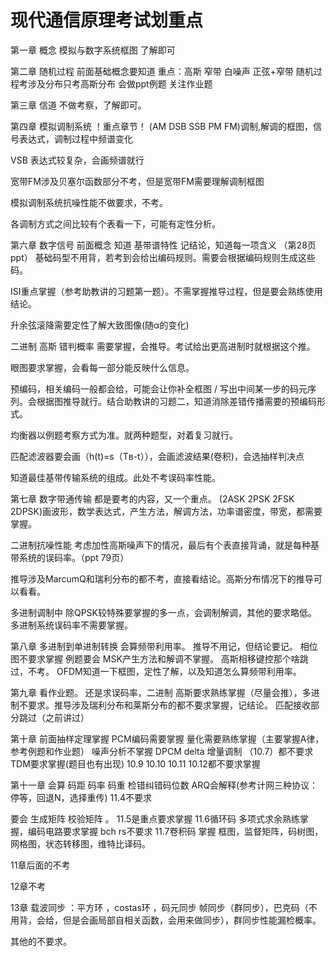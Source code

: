 # 现代通信原理考试划重点

第一章 概念
模拟与数字系统框图 了解即可

第二章 随机过程
前面基础概念要知道
重点：高斯 窄带 白噪声 正弦+窄带 
随机过程考涉及分布只考高斯分布
会做ppt例题 关注作业题

第三章 信道
不做考察，了解即可。

第四章 模拟调制系统
！重点章节！
(AM DSB SSB PM FM)调制,解调的框图，信号表达式，调制过程中频谱变化

VSB 表达式较复杂，会画频谱就行

宽带FM涉及贝塞尔函数部分不考，但是宽带FM需要理解调制框图

模拟调制系统抗噪性能不做要求，不考。

各调制方式之间比较有个表看一下，可能有定性分析。

第六章 数字信号
前面概念 知道
基带谱特性 记结论，知道每一项含义 （第28页ppt）
基础码型不用背，若考到会给出编码规则。需要会根据编码规则生成这些码。

ISI重点掌握（参考助教讲的习题第一题）。不需掌握推导过程，但是要会熟练使用结论。

升余弦滚降需要定性了解大致图像(随α的变化)

二进制 高斯 错判概率 需要掌握，会推导。考试给出更高进制时就根据这个推。

眼图要求掌握，会看每一部分能反映什么信息。

预编码，相关编码一般都会给，可能会让你补全框图 / 写出中间某一步的码元序列。会根据图推导就行。结合助教讲的习题二，知道消除差错传播需要的预编码形式。

均衡器以例题考察方式为准。就两种题型，对着复习就行。

匹配滤波器要会画（h(t)=s（Tʙ-t）），会画滤波结果(卷积)，会选抽样判决点

知道最佳基带传输系统的组成。此处不考误码率性能。

第七章 数字带通传输
都是要考的内容，又一个重点。
(2ASK 2PSK 2FSK 2DPSK)画波形，数学表达式，产生方法，解调方法，功率谱密度，带宽，都需要掌握。

二进制抗噪性能 考虑加性高斯噪声下的情况，最后有个表直接背诵，就是每种基带系统的误码率。（ppt 79页）

推导涉及MarcumQ和瑞利分布的都不考，直接看结论。高斯分布情况下的推导可以看看。

多进制调制中 除QPSK较特殊要掌握的多一点，会调制解调，其他的要求略低。
多进制系统误码率不需要掌握。

第八章 
多进制到单进制转换 会算频带利用率。
推导不用记，但结论要记。
相位图不要求掌握
例题要会
MSK产生方法和解调不掌握。
高斯相移键控那个啥跳过，不考。
OFDM知道一下框图，定性了解，以及知道怎么算频带利用率。

第九章
看作业题。
还是求误码率，二进制 高斯要求熟练掌握（尽量会推），多进制不要求。推导涉及瑞利分布和莱斯分布的都不要求掌握，记结论。
匹配接收部分跳过（之前讲过）

第十章
前面抽样定理掌握
PCM编码需要掌握
量化需要熟练掌握（主要掌握A律，参考例题和作业题）
噪声分析不掌握
DPCM delta 增量调制 （10.7）都不要求
TDM要求掌握(题目也有出现)
10.9 10.10 10.11 10.12都不要求掌握

第十一章
会算 码距 码率 码重 检错纠错码位数
ARQ会解释(参考计网三种协议：停等，回退N，选择重传)
11.4不要求

要会 生成矩阵 校验矩阵 。
11.5是重点要求掌握
11.6循环码 多项式求余熟练掌握，编码电路要求掌握
bch rs不要求
11.7卷积码 掌握 框图，监督矩阵，码树图，网格图，状态转移图，维特比译码。

11章后面的不考

12章不考

13章
载波同步 ：平方环 ，costas环 ，码元同步 帧同步（群同步），巴克码（不用背，会给，但是会画局部自相关函数，会用来做同步），群同步性能漏检概率。

其他的不要求。